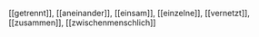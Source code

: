 [[getrennt]], [[aneinander]], [[einsam]], [[einzelne]], [[vernetzt]], [[zusammen]], [[zwischenmenschlich]]